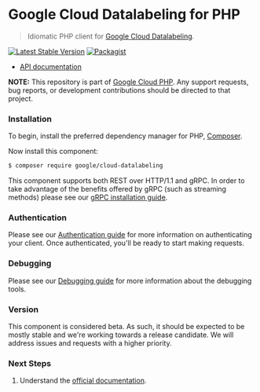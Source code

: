 # Google Cloud Datalabeling for PHP

> Idiomatic PHP client for [Google Cloud Datalabeling](https://cloud.google.com/vertex-ai).

[![Latest Stable Version](https://poser.pugx.org/google/cloud-datalabeling/v/stable)](https://packagist.org/packages/google/cloud-datalabeling) [![Packagist](https://img.shields.io/packagist/dm/google/cloud-datalabeling.svg)](https://packagist.org/packages/google/cloud-datalabeling)

* [API documentation](https://cloud.google.com/php/docs/reference/cloud-datalabeling/latest)

**NOTE:** This repository is part of [Google Cloud PHP](https://github.com/googleapis/google-cloud-php). Any
support requests, bug reports, or development contributions should be directed to
that project.

### Installation

To begin, install the preferred dependency manager for PHP, [Composer](https://getcomposer.org/).

Now install this component:

```sh
$ composer require google/cloud-datalabeling
```

This component supports both REST over HTTP/1.1 and gRPC. In order to take advantage of the benefits offered by gRPC (such as streaming methods)
please see our [gRPC installation guide](https://cloud.google.com/php/grpc).

### Authentication

Please see our [Authentication guide](https://github.com/googleapis/google-cloud-php/blob/main/AUTHENTICATION.md) for more information
on authenticating your client. Once authenticated, you'll be ready to start making requests.


### Debugging

Please see our [Debugging guide](https://github.com/googleapis/google-cloud-php/blob/main/DEBUG.md)
for more information about the debugging tools.

### Version

This component is considered beta. As such, it should be expected to be mostly
stable and we're working towards a release candidate. We will address issues
and requests with a higher priority.

### Next Steps

1. Understand the [official documentation](https://cloud.google.com/vertex-ai/docs).
